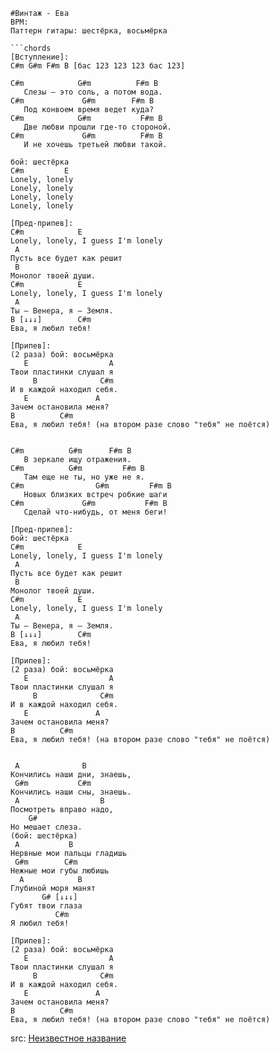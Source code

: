 ```text
#Винтаж - Ева
BPM: 
Паттерн гитары: шестёрка, восьмёрка

```chords
[Вступление]:
C#m G#m F#m B [бас 123 123 123 бас 123]

C#m            G#m          F#m B
   Слезы — это соль, а потом вода.
C#m             G#m        F#m B
   Под конвоем время ведет куда?
C#m            G#m           F#m B
   Две любви прошли где-то стороной.
C#m             G#m          F#m B
   И не хочешь третьей любви такой.

бой: шестёрка
C#m         E
Lonely, lonely
Lonely, lonely
Lonely, lonely
Lonely, lonely

[Пред-припев]:
C#m            E
Lonely, lonely, I guess I'm lonely
 A
Пусть все будет как решит
 B
Монолог твоей души.
C#m            E
Lonely, lonely, I guess I'm lonely
 A
Ты — Венера, я — Земля.
B [↓↓↓]        C#m
Ева, я любил тебя!

[Припев]:
(2 раза) бой: восьмёрка
   E                  A
Твои пластинки слушал я
     B              C#m
И в каждой находил себя.
   E               A
Зачем остановила меня?
B          C#m
Ева, я любил тебя! (на втором разе слово "тебя" не поётся)


C#m          G#m      F#m B
   В зеркале ищу отражения.
C#m          G#m         F#m B
   Там еще не ты, но уже не я.
C#m                G#m         F#m B
   Новых близких встреч робкие шаги
C#m             G#m           F#m B
   Сделай что-нибудь, от меня беги!

[Пред-припев]:
бой: шестёрка
C#m            E
Lonely, lonely, I guess I'm lonely
 A
Пусть все будет как решит
 B
Монолог твоей души.
C#m            E
Lonely, lonely, I guess I'm lonely
 A
Ты — Венера, я — Земля.
B [↓↓↓]        C#m
Ева, я любил тебя!

[Припев]:
(2 раза) бой: восьмёрка
   E                  A
Твои пластинки слушал я
     B              C#m
И в каждой находил себя.
   E               A
Зачем остановила меня?
B          C#m
Ева, я любил тебя! (на втором разе слово "тебя" не поётся)


 A              B
Кончились наши дни, знаешь,
 G#m           C#m
Кончились наши сны, знаешь.
 A                  B
Посмотреть вправо надо,
    G#
Но мешает слеза.
(бой: шестёрка)
 A           B
Нервные мои пальцы гладишь
 G#m        C#m
Нежные мои губы любишь
  A            B
Глубиной моря манят
       G# [↓↓↓]
Губят твои глаза
          C#m
Я любил тебя!

[Припев]:
(2 раза) бой: восьмёрка
   E                  A
Твои пластинки слушал я
     B              C#m
И в каждой находил себя.
   E               A
Зачем остановила меня?
B          C#m
Ева, я любил тебя! (на втором разе слово "тебя" не поётся)
```

  src: [Неизвестное название](https://mytabs.ru/akkordy/v-r/vintazh/eva-2_29287.html)
  